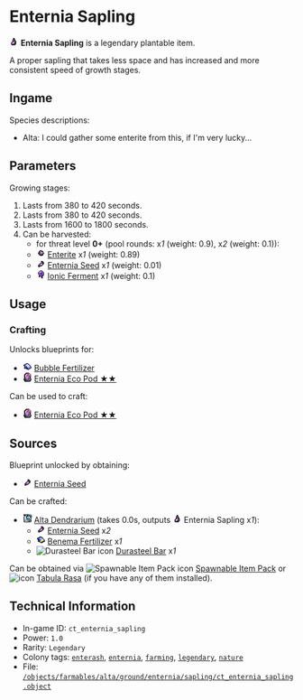 # Enternia Sapling

<img src="https://raw.githubusercontent.com/Ceterai/Enternia/main/objects/farmables/alta/ground/enternia/sapling/icon.png" alt="Enternia Sapling icon" loading="lazy" width="auto" height="16px"/> **Enternia Sapling** is a legendary plantable item.

A proper sapling that takes less space and has increased and more consistent speed of growth stages.

## Ingame

Species descriptions:

- Alta: I could gather some enterite from this, if I'm very lucky...

## Parameters

Growing stages:

1. Lasts from 380 to 420 seconds.
2. Lasts from 380 to 420 seconds.
3. Lasts from 1600 to 1800 seconds.
4. Can be harvested:
   - for threat level **0+** (pool rounds: x*1* (weight: 0.9), x*2* (weight: 0.1)):
   - <img src="https://raw.githubusercontent.com/Ceterai/Enternia/main/items/generic/crafting/ct_enterite.png" alt="Enterite icon" loading="lazy" width="auto" height="16px"/> [Enterite](https://ceterai.github.io/MyEnternia/Wiki/Enterite) x*1* (weight: 0.89)
   - <img src="https://raw.githubusercontent.com/Ceterai/Enternia/main/objects/farmables/alta/ground/enternia/icon.png" alt="Enternia Seed icon" loading="lazy" width="auto" height="16px"/> [Enternia Seed](https://ceterai.github.io/MyEnternia/Wiki/EnterniaSeed) x*1* (weight: 0.01)
   - <img src="https://raw.githubusercontent.com/Ceterai/Enternia/main/items/generic/produce/ct_ionic_sap.png" alt="Ionic Ferment icon" loading="lazy" width="auto" height="16px"/> [Ionic Ferment](https://ceterai.github.io/MyEnternia/Wiki/IonicFerment) x*1* (weight: 0.1)

## Usage

### Crafting

Unlocks blueprints for:

- <img src="https://raw.githubusercontent.com/Ceterai/Enternia/main/items/active/alta/tools/fertilize/ct_bubble_fertilizer.png" alt="Bubble Fertilizer icon" loading="lazy" width="auto" height="16px"/> [Bubble Fertilizer](https://ceterai.github.io/MyEnternia/Wiki/BubbleFertilizer)
- <img src="https://raw.githubusercontent.com/Ceterai/Enternia/main/objects/farmables/alta/ground/enternia/pod/icon.png" alt="Enternia Eco Pod ★★ icon" loading="lazy" width="auto" height="16px"/> [Enternia Eco Pod ★★](https://ceterai.github.io/MyEnternia/Wiki/EnterniaEcoPod)

Can be used to craft:

- <img src="https://raw.githubusercontent.com/Ceterai/Enternia/main/objects/farmables/alta/ground/enternia/pod/icon.png" alt="Enternia Eco Pod ★★ icon" loading="lazy" width="auto" height="16px"/> [Enternia Eco Pod ★★](https://ceterai.github.io/MyEnternia/Wiki/EnterniaEcoPod)

## Sources

Blueprint unlocked by obtaining:

- <img src="https://raw.githubusercontent.com/Ceterai/Enternia/main/objects/farmables/alta/ground/enternia/icon.png" alt="Enternia Seed icon" loading="lazy" width="auto" height="16px"/> [Enternia Seed](https://ceterai.github.io/MyEnternia/Wiki/EnterniaSeed)

Can be crafted:

- ![ ](https://raw.githubusercontent.com/Ceterai/Enternia/main/objects/alta/crafting/dendrarium/icon.png) [Alta Dendrarium](https://ceterai.github.io/MyEnternia/Wiki/AltaDendrarium) (takes 0.0s, outputs <img src="https://raw.githubusercontent.com/Ceterai/Enternia/main/objects/farmables/alta/ground/enternia/sapling/icon.png" alt="Enternia Sapling icon" loading="lazy" width="auto" height="16px"/> Enternia Sapling x*1*):
  - <img src="https://raw.githubusercontent.com/Ceterai/Enternia/main/objects/farmables/alta/ground/enternia/icon.png" alt="Enternia Seed icon" loading="lazy" width="auto" height="16px"/> [Enternia Seed](https://ceterai.github.io/MyEnternia/Wiki/EnterniaSeed) x*2*
  - <img src="https://raw.githubusercontent.com/Ceterai/Enternia/main/items/active/alta/tools/fertilize/ct_benema_fertilizer.png" alt="Benema Fertilizer icon" loading="lazy" width="auto" height="16px"/> [Benema Fertilizer](https://ceterai.github.io/MyEnternia/Wiki/BenemaFertilizer) x*1*
  - <img src="https://starbounder.org/mediawiki/images/0/09/Durasteel_Bar.png" alt="Durasteel Bar icon" loading="lazy" width="14px" height="13px"/> [Durasteel Bar](https://starbounder.org/Durasteel_Bar) x*1*

Can be obtained via <img src="https://raw.githubusercontent.com/Silverfeelin/Starbound-SpawnableItemPack/master/interface/sip/iconSmall.png" alt="Spawnable Item Pack icon" width="18" height="14"/> [Spawnable Item Pack](https://steamcommunity.com/sharedfiles/filedetails/?id=733665104) or <img src="https://steamuserimages-a.akamaihd.net/ugc/263843960696222713/3EC9A7C005541F7D577EBCB8C5736B4EFC9973D6/" alt="icon" width="8" height="12"/> [Tabula Rasa](https://community.playstarbound.com/resources/the-tabula-rasa.3222/) (if you have any of them installed).

## Technical Information

- In-game ID: `ct_enternia_sapling`
- Power: `1.0`
- Rarity: `Legendary`
- Colony tags: [`enterash`](https://ceterai.github.io/MyEnternia/Wiki/Tags/Enterash), [`enternia`](https://ceterai.github.io/MyEnternia/Wiki/Tags/Enternia), [`farming`](https://ceterai.github.io/MyEnternia/Wiki/Tags/Farming), [`legendary`](https://ceterai.github.io/MyEnternia/Wiki/Tags/Legendary), [`nature`](https://ceterai.github.io/MyEnternia/Wiki/Tags/Nature)
- File: [`/objects/farmables/alta/ground/enternia/sapling/ct_enternia_sapling.object`](https://github.com/Ceterai/Enternia/blob/main/objects/farmables/alta/ground/enternia/sapling/ct_enternia_sapling.object)
